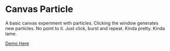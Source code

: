 Canvas Particle
============

A basic canvas experiment with particles. Clicking the window generates new particles. No point to it. Just click, burst and repeat. Kinda pretty. Kinda lame.

[Demo Here](http://jsbin.com/uriloz/25)